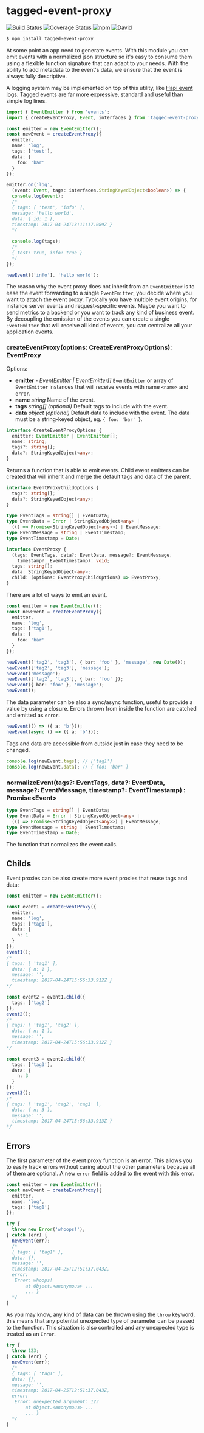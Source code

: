 # tagged-event-proxy

[![Build Status](https://travis-ci.org/gagle/tagged-event-proxy.svg?branch=master)](https://travis-ci.org/gagle/tagged-event-proxy)
[![Coverage Status](https://coveralls.io/repos/github/gagle/tagged-event-proxy/badge.svg?branch=master)](https://coveralls.io/github/gagle/tagged-event-proxy?branch=master)
[![npm](https://img.shields.io/npm/dm/tagged-event-proxy.svg)](https://www.npmjs.com/package/tagged-event-proxy)
[![David](https://img.shields.io/david/gagle/tagged-event-proxy.svg)](https://david-dm.org/gagle/tagged-event-proxy)

```bash
$ npm install tagged-event-proxy 
```

At some point an app need to generate events. With this module you can emit events with a normalized json structure so it's easy to consume them using a flexible function signature that can adapt to your needs. With the ability to add metadata to the event's data, we ensure that the event is always fully descriptive.

A logging system may be implemented on top of this utility, like [Hapi event logs](https://hapijs.com/tutorials/logging). Tagged events are far more expressive, standard and useful than simple log lines.

```typescript
import { EventEmitter } from 'events';
import { createEventProxy, Event, interfaces } from 'tagged-event-proxy';

const emitter = new EventEmitter();
const newEvent = createEventProxy({
  emitter,
  name: 'log',
  tags: ['test'],
  data: {
    foo: 'bar'
  }
});

emitter.on('log',
  (event: Event, tags: interfaces.StringKeyedObject<boolean>) => {
  console.log(event);
  /*
  { tags: [ 'test', 'info' ],
  message: 'hello world',
  data: { id: 1 },
  timestamp: 2017-04-24T13:11:17.089Z }
  */
  
  console.log(tags);
  /*
  { test: true, info: true }
  */
});

newEvent(['info'], 'hello world');
```

The reason why the event proxy does not inherit from an `EventEmitter` is to ease the event forwarding to a single `EventEmitter`, you decide where you want to attach the event proxy. Typically you have multiple event origins, for instance server events and request-specific events. Maybe you want to send metrics to a backend or you want to track any kind of business event. By decoupling the emission of the events you can create a single `EventEmitter` that will receive all kind of events, you can centralize all your application events.

### createEventProxy(options: CreateEventProxyOptions): EventProxy

Options: 

- __emitter__ - _EventEmitter | EventEmitter[]_ `EventEmitter` or array of `EventEmitter` instances that will receive events with name `<name>` and `error`.
- __name__ _string_ Name of the event.
- __tags__ _string[] (optional)_ Default tags to include with the event.
- __data__ _object (optional)_ Default data to include with the event. The data must be a string-keyed object, eg. `{ foo: 'bar' }`.

```typeScript
interface CreateEventProxyOptions {
  emitter: EventEmitter | EventEmitter[];
  name: string;
  tags?: string[];
  data?: StringKeyedObject<any>;
}
```

Returns a function that is able to emit events. Child event emitters can be created that will inherit and merge the default tags and data of the parent.

```typeScript
interface EventProxyChildOptions {
  tags?: string[];
  data?: StringKeyedObject<any>;
}

type EventTags = string[] | EventData;
type EventData = Error | StringKeyedObject<any> |
  (() => Promise<StringKeyedObject<any>>) | EventMessage;
type EventMessage = string | EventTimestamp;
type EventTimestamp = Date;

interface EventProxy {
  (tags: EventTags, data?: EventData, message?: EventMessage,
    timestamp?: EventTimestamp): void;
  tags: string[];
  data: StringKeyedObject<any>;
  child: (options: EventProxyChildOptions) => EventProxy;
}
```

There are a lot of ways to emit an event.

```typescript
const emitter = new EventEmitter();
const newEvent = createEventProxy({
  emitter,
  name: 'log',
  tags: ['tag1'],
  data: {
    foo: 'bar'
  }
});

newEvent(['tag2', 'tag3'], { bar: 'foo' }, 'message', new Date());
newEvent(['tag2', 'tag3'], 'message');
newEvent('message');
newEvent(['tag2', 'tag3'], { bar: 'foo' });
newEvent({ bar: 'foo' }, 'message');
newEvent();
```

The data parameter can be also a sync/async function, useful to provide a value by using a closure. Errors thrown from inside the function are catched and emitted as `error`.

```typescript
newEvent(() => ({ a: 'b'}));
newEvent(async () => ({ a: 'b'}));
```

Tags and data are accessible from outside just in case they need to be changed.

```typescript
console.log(newEvent.tags); // ['tag1']
console.log(newEvent.data); // { foo: 'bar' }
```

### normalizeEvent(tags?: EventTags, data?: EventData, message?: EventMessage, timestamp?: EventTimestamp) : Promise\<Event\>

```typescript
type EventTags = string[] | EventData;
type EventData = Error | StringKeyedObject<any> |
  (() => Promise<StringKeyedObject<any>>) | EventMessage;
type EventMessage = string | EventTimestamp;
type EventTimestamp = Date;
```

The function that normalizes the event calls.

## Childs

Event proxies can be also create more event proxies that reuse tags and data:

```typescript
const emitter = new EventEmitter();

const event1 = createEventProxy({
  emitter,
  name: 'log',
  tags: ['tag1'],
  data: {
    n: 1
  }
});
event1();
/*
{ tags: [ 'tag1' ],
  data: { n: 1 },
  message: '',
  timestamp: 2017-04-24T15:56:33.912Z }
*/

const event2 = event1.child({
  tags: ['tag2']
});
event2();
/*
{ tags: [ 'tag1', 'tag2' ],
  data: { n: 1 },
  message: '',
  timestamp: 2017-04-24T15:56:33.912Z }
*/

const event3 = event2.child({
  tags: ['tag3'],
  data: {
    n: 3
  }
});
event3();
/*
{ tags: [ 'tag1', 'tag2', 'tag3' ],
  data: { n: 3 },
  message: '',
  timestamp: 2017-04-24T15:56:33.913Z }
*/
```

## Errors

The first parameter of the event proxy function is an error. This allows you to easily track errors without caring about the other parameters because all of them are optional. A new `error` field is added to the event with this error.

```typescript
const emitter = new EventEmitter();
const newEvent = createEventProxy({
  emitter,
  name: 'log',
  tags: ['tag1']
});

try {
  throw new Error('whoops!');
} catch (err) {
  newEvent(err);
  /*
  { tags: [ 'tag1' ],
  data: {},
  message: '',
  timestamp: 2017-04-25T12:51:37.043Z,
  error:
   Error: whoops!
       at Object.<anonymous> ...
       ... }
  */
}
```

As you may know, any kind of data can be thrown using the `throw` keyword, this means that any potential unexpected type of parameter can be passed to the function. This situation is also controlled and any unexpected type is treated as an `Error`.

```typescript
try {
  throw 123;
} catch (err) {
  newEvent(err);
  /*
  { tags: [ 'tag1' ],
  data: {},
  message: '',
  timestamp: 2017-04-25T12:51:37.043Z,
  error:
   Error: unexpected argument: 123
       at Object.<anonymous> ...
       ... }
  */
}
```
